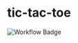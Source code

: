 # tic-tac-toe

![Workflow Badge](https://github.com/ipnate/tic-tac-toe/actions/workflows/build-test-deploy.yml/badge.svg)
